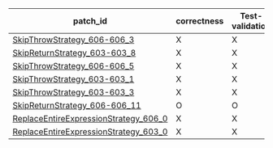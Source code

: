  | patch_id |correctness |Test-validation |NPEX-validation |
 |--- | --- | --- | --- | 
 | [SkipThrowStrategy_606-606_3](./patches/SkipThrowStrategy_606-606_3/patch.java#L616) | X | X | X | 
 | [SkipReturnStrategy_603-603_8](./patches/SkipReturnStrategy_603-603_8/patch.java#L613) | X | X | X | 
 | [SkipThrowStrategy_606-606_5](./patches/SkipThrowStrategy_606-606_5/patch.java#L616) | X | X | X | 
 | [SkipThrowStrategy_603-603_1](./patches/SkipThrowStrategy_603-603_1/patch.java#L613) | X | X | X | 
 | [SkipThrowStrategy_603-603_3](./patches/SkipThrowStrategy_603-603_3/patch.java#L613) | X | X | X | 
 | [SkipReturnStrategy_606-606_11](./patches/SkipReturnStrategy_606-606_11/patch.java#L616) | O | O | X | 
 | [ReplaceEntireExpressionStrategy_606_0](./patches/ReplaceEntireExpressionStrategy_606_0/patch.java#L616) | X | X | X | 
 | [ReplaceEntireExpressionStrategy_603_0](./patches/ReplaceEntireExpressionStrategy_603_0/patch.java#L613) | X | X | X | 
